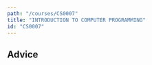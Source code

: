 ```yaml
---
path: "/courses/CS0007"
title: "INTRODUCTION TO COMPUTER PROGRAMMING"
id: "CS0007"
---
```


## Advice

